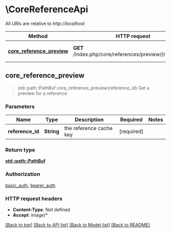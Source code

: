 # \CoreReferenceApi

All URIs are relative to *http://localhost*

Method | HTTP request | Description
------------- | ------------- | -------------
[**core_reference_preview**](CoreReferenceApi.md#core_reference_preview) | **GET** /index.php/core/references/preview/{referenceId} | Get a preview for a reference



## core_reference_preview

> std::path::PathBuf core_reference_preview(reference_id)
Get a preview for a reference

### Parameters


Name | Type | Description  | Required | Notes
------------- | ------------- | ------------- | ------------- | -------------
**reference_id** | **String** | the reference cache key | [required] |

### Return type

[**std::path::PathBuf**](std::path::PathBuf.md)

### Authorization

[basic_auth](../README.md#basic_auth), [bearer_auth](../README.md#bearer_auth)

### HTTP request headers

- **Content-Type**: Not defined
- **Accept**: image/*

[[Back to top]](#) [[Back to API list]](../README.md#documentation-for-api-endpoints) [[Back to Model list]](../README.md#documentation-for-models) [[Back to README]](../README.md)

